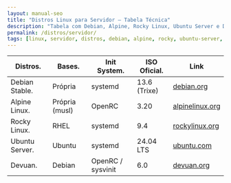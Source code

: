 ```yaml
---
layout: manual-seo
title: "Distros Linux para Servidor — Tabela Técnica"
description: "Tabela com Debian, Alpine, Rocky Linux, Ubuntu Server e Devuan: base, init system, ISO oficial e links diretos."
permalink: /distros/servidor/
tags: [linux, servidor, distros, debian, alpine, rocky, ubuntu-server, devuan, sysadmin]
---
```




<section>


<table class="evergreen-table">
  <thead>
    <tr>
      <th>Distros.</th>
      <th>Bases.</th>
      <th>Init System.</th>
      <th>ISO Oficial.</th>
      <th>Link</th>
    </tr>
  </thead>
  <tbody>
    <tr>
      <td data-label="Distro">Debian Stable.</td>
      <td data-label="Base">Própria</td>
      <td data-label="Init System">systemd</td>
      <td data-label="ISO Oficial">13.6 (Trixe)</td>
      <td data-label="Link"><a href="https://www.debian.org/CD/netinst/" target="_blank" rel="noopener">debian.org</a></td>
    </tr>
    <tr>
      <td data-label="Distro">Alpine Linux.</td>
      <td data-label="Base">Própria (musl)</td>
      <td data-label="Init System">OpenRC</td>
      <td data-label="ISO Oficial">3.20</td>
      <td data-label="Link"><a href="https://alpinelinux.org/downloads/" target="_blank" rel="noopener">alpinelinux.org</a></td>
    </tr>
    <tr>
      <td data-label="Distro">Rocky Linux.</td>
      <td data-label="Base">RHEL</td>
      <td data-label="Init System">systemd</td>
      <td data-label="ISO Oficial">9.4</td>
      <td data-label="Link"><a href="https://rockylinux.org/download/" target="_blank" rel="noopener">rockylinux.org</a></td>
    </tr>
    <tr>
      <td data-label="Distro">Ubuntu Server.</td>
      <td data-label="Base">Ubuntu</td>
      <td data-label="Init System">systemd</td>
      <td data-label="ISO Oficial">24.04 LTS</td>
      <td data-label="Link"><a href="https://ubuntu.com/download/server" target="_blank" rel="noopener">ubuntu.com</a></td>
    </tr>
    <tr>
      <td data-label="Distro">Devuan.</td>
      <td data-label="Base">Debian</td>
      <td data-label="Init System">OpenRC / sysvinit</td>
      <td data-label="ISO Oficial">6.0</td>
      <td data-label="Link"><a href="https://devuan.org/" target="_blank" rel="noopener">devuan.org</a></td>
    </tr>
  </tbody>
</table>



</section>
